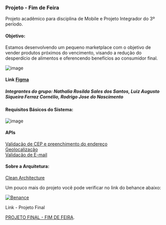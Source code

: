 ### Projeto - Fim de Feira

Projeto acadêmico para disciplina de Mobile e Projeto Integrador do 3º período.

#### Objetivo:
Estamos desenvolvendo um pequeno marketplace com o objetivo de vender produtos próximos do vencimento, visando a redução do desperdício de alimentos e oferencendo benefícios ao consumidor final.

![image](https://github.com/user-attachments/assets/64f2c760-aa52-4631-9a55-81ef07e4994a)

#### Link [Figma](https://www.figma.com/design/VbEkkQXMi8SjH7VkcakTX7/Fim-de-Feira---Android?node-id=0-1&node-type=canvas&t=dpaC9scdSD1jIgMx-0)

##### Integrantes do grupo: Nathalia Rosilda Sales dos Santos, Luiz Augusto Siqueira Ferraz Cornélio, Rodrigo Jose do Nascimento

#### Requisitos Básicos do Sistema:
![image](https://github.com/user-attachments/assets/e956433f-2a23-422c-9873-8a1fd0e6dac0)

#### APIs
[Validação de CEP e preenchimento do endereço](https://www.gov.br/conecta/catalogo/apis/cep-codigo-de-enderecamento-postal/swagger-json/swagger_view#section/Campos-retornados) <br>
[Geolocalização](https://app.abstractapi.com/api/ip-geolocation/tester)<br>
[Validação de E-mail](https://app.abstractapi.com/api/email-validation/tester)

#### Sobre a Arquitetura:
[Clean Architecture](https://www.youtube.com/watch?v=TgxHxcBcDM4)

Um pouco mais do projeto você pode verificar no link do behance abaixo:

[![Benance](  https://img.shields.io/badge/-Behance-blue?style=for-the-badge&logo=behance&logoColor=white)](https://www.behance.net/gallery/172145347/Projeto-Academico-Fim-de-Feira)

Link - Projeto Final

[PROJETO FINAL - FIM DE FEIRA](https://youtu.be/Cn9U1ewt3ko).
